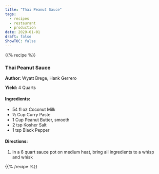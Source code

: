 ```yaml
---
title: "Thai Peanut Sauce"
tags:
  - recipes
  - restaurant
  - production
date: 2020-01-01 
draft: false
ShowTOC: false
---
```


{{% recipe %}}

### Thai Peanut Sauce

**Author:** Wyatt Brege, Hank Gerrero

**Yield:** 4 Quarts

#### Ingredients:

- 54 fl oz Coconut Milk
- ½ Cup Curry Paste
- 1 Cup Peanut Butter, smooth
- 2 tsp Kosher Salt
- 1 tsp Black Pepper

#### Directions:

1.  In a 6 quart sauce pot on medium heat, bring all ingredients to a
    whisp and whisk



{{% /recipe %}}

